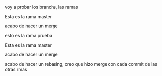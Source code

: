 voy a probar los branchs, las ramas

Esta es la rama master

acabo de hacer un merge

esto es la rama prueba

Esta es la rama master

acabo de hacer un merge

acabo de hacer un rebasing, creo que hizo merge con cada commit de las otras rmas